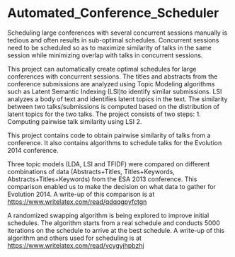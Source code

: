 Automated_Conference_Scheduler
==========

Scheduling large conferences with several concurrent sessions manually is tedious and often results in sub-optimal schedules. Concurrent sessions need to be scheduled so as to maximize similarity of talks in the same session while minimizing overlap with talks in concurrent sessions. 

This project can automatically create optimal schedules for large conferences with concurrent sessions. The titles and abstracts from the conference submissions are analyzed using Topic Modeling algorithms such as Latent Semantic Indexing (LSI)to identify similar submissions. LSI analyzes a body of text and identifies latent topics in the text. The similarity between two talks/submissions is computed based on the distribution of latent topics for the two talks. The project consists of two steps:
	1. Computing pairwise talk similarity using LSI
	2.   



This project contains code to obtain pairwise similarity of talks from a conference. It also contains algorithms to schedule talks for the Evolution 2014 conference. 

Three topic models (LDA, LSI and TFIDF) were compared on different combinations of data (Abstracts+Titles, Titles+Keywords, Abstracts+Titles+Keywords) from the ESA 2013 conference. This comparison enabled us to make the decision on what data to gather for Evolution 2014. A write-up of this comparison is at https://www.writelatex.com/read/qdqqgpyfctgn

A randomized swapping algorithm is being explored to improve initial schedules. The algorithm starts from a real schedule and conducts 5000 iterations on the schedule to arrive at the best schedule. A write-up of this algorithm and others used for scheduling is at https://www.writelatex.com/read/vcygyjhpbzhj
